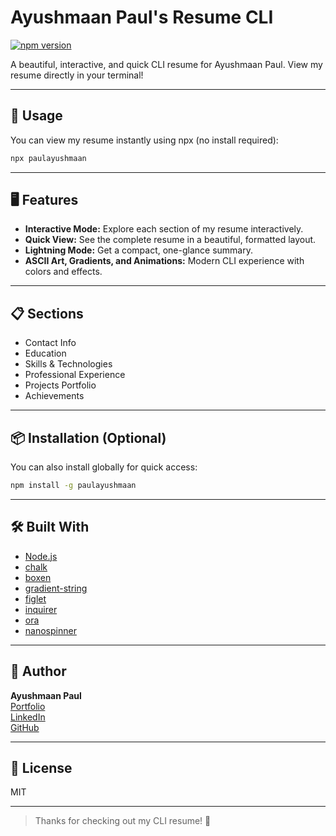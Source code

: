 # Ayushmaan Paul's Resume CLI

[![npm version](https://img.shields.io/npm/v/paulayushmaan.svg)](https://www.npmjs.com/package/paulayushmaan)

A beautiful, interactive, and quick CLI resume for Ayushmaan Paul. View my resume directly in your terminal!

---

## 🚀 Usage

You can view my resume instantly using npx (no install required):

```sh
npx paulayushmaan
```

---

## 🖥️ Features

- **Interactive Mode:** Explore each section of my resume interactively.
- **Quick View:** See the complete resume in a beautiful, formatted layout.
- **Lightning Mode:** Get a compact, one-glance summary.
- **ASCII Art, Gradients, and Animations:** Modern CLI experience with colors and effects.

---

## 📋 Sections

- Contact Info
- Education
- Skills & Technologies
- Professional Experience
- Projects Portfolio
- Achievements

---

## 📦 Installation (Optional)

You can also install globally for quick access:

```sh
npm install -g paulayushmaan
```

---

## 🛠️ Built With

- [Node.js](https://nodejs.org/)
- [chalk](https://www.npmjs.com/package/chalk)
- [boxen](https://www.npmjs.com/package/boxen)
- [gradient-string](https://www.npmjs.com/package/gradient-string)
- [figlet](https://www.npmjs.com/package/figlet)
- [inquirer](https://www.npmjs.com/package/inquirer)
- [ora](https://www.npmjs.com/package/ora)
- [nanospinner](https://www.npmjs.com/package/nanospinner)

---

## 👤 Author

**Ayushmaan Paul**  
[Portfolio](https://ayushmaanpaul.vercel.app)  
[LinkedIn](https://www.linkedin.com/in/paulayushmaan/)  
[GitHub](https://github.com/PaulAyushmaan)

---

## 📄 License

MIT

---

> Thanks for checking out my CLI resume! 🚀
